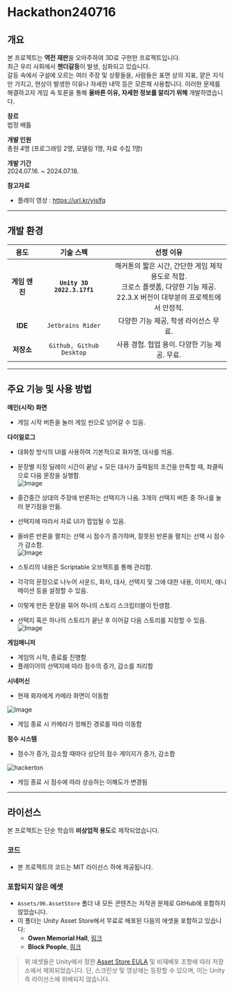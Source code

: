 # Hackathon240716

## 개요  
본 프로젝트는 **역전 재판**을 오마주하여 3D로 구현한 프로젝트입니다.      
최근 우리 사회에서 **젠더갈등**이 발생, 심화되고 있습니다.        
갈등 속에서 구설에 오르는 여러 주장 및 상황들을, 사람들은 표면 상의 지표, 얕은 지식만 가지고, 현상이 발생한 이유나 자세한 내막 등은 모른채 사용합니다. 
이러한 문제를 해결하고자 게임 속 토론을 통해 **올바른 이유, 자세한 정보를 알리기 위해** 개발하였습니다.        


**장르**   
법정 배틀

**개발 인원**   
총원 4명 (프로그래밍 2명, 모델링 1명, 자료 수집 1명)

**개발 기간**   
2024.07.16. ~ 2024.07.18.

**참고자료**   
- 플레이 영상 : <https://url.kr/yjslfq>

---

## 개발 환경
| **용도** | **기술 스펙** | **선정 이유** |
|:---:|:---:|:---:|
| **게임 엔진** | **`Unity 3D 2022.3.17f1`**  | 해커톤의 짧은 시간, 간단한 게임 제작 용도로 적합.</br> 크로스 플랫폼, 다양한 기능 제공.</br> 22.3.X 버전이 대부분의 프로젝트에서 안정적. |
| **IDE** | `Jetbrains Rider` | 다양한 기능 제공, 학생 라이선스 무료.    |
| **저장소** | `Github, Github Desktop` | 사용 경험. 협업 용이.    다양한 기능 제공. 무료. |

---

## 주요 기능 및 사용 방법
**메인(시작) 화면**
* 게임 시작 버튼을 눌러 게임 씬으로 넘어갈 수 있음.

**다이얼로그**
* 대화창 방식의 UI를 사용하여 기본적으로 화자명, 대사를 띄움.
* 문장별 지정 딜레이 시간이 끝남 + 모든 대사가 출력됨의 조건을 만족할 때, 좌클릭으로 다음 문장을 실행함.     
![Image](https://github.com/user-attachments/assets/9959e80b-de56-4931-9724-d00530351dc4)      

* 중간중간 상대의 주장에 반론하는 선택지가 나옴. 3개의 선택지 버튼 중 하나를 눌러 분기점을 만듦.
* 선택지에 따라서 자료 UI가 팝업될 수 있음.
* 올바른 반론을 펼치는 선택 시 점수가 증가하며, 잘못된 반론을 펼치는 선택 시 점수가 감소함.      
![Image](https://github.com/user-attachments/assets/45f90aaa-d183-4f87-ac46-df8398550a29)

* 스토리의 내용은 Scriptable 오브젝트를 통해 관리함.
* 각각의 문장으로 나누어 사운드, 화자, 대사, 선택지 및 그에 대한 내용, 이미지, 애니메이션 등을 설정할 수 있음.
* 이렇게 만든 문장을 묶어 하나의 스토리 스크립터블이 탄생함.
* 선택지 혹은 하나의 스토리가 끝난 후 이어갈 다음 스토리를 지정할 수 있음.
![Image](https://github.com/user-attachments/assets/c90800a1-a574-4753-ac6c-4fc80cbb2cba)

**게임매니저**
* 게임의 시작, 종료를 진행함
* 플레이어의 선택지에 따라 점수의 증가, 감소를 처리함

**시네머신**
* 현재 화자에게 카메라 화면이 이동함
  
![Image](https://github.com/user-attachments/assets/9959e80b-de56-4931-9724-d00530351dc4)      

* 게임 종료 시 카메라가 정해진 경로를 따라 이동함

**점수 시스템**
* 점수가 증가, 감소할 때마다 상단의 점수 게이지가 증가, 감소함
  
![hackerton](https://github.com/user-attachments/assets/830a30eb-1d7d-417f-8ddd-a9eb02d08095)
* 게임 종료 시 점수에 따라 상승하는 이해도가 변경됨
---

## 라이선스
본 프로젝트는 단순 학습의 **비상업적 용도**로 제작되었습니다.

### 코드
- 본 프로젝트의 코드는 MIT 라이선스 하에 제공됩니다.

### 포함되지 않은 에셋
- `Assets/06.AssetStore` 폴더 내 모든 콘텐츠는 저작권 문제로 GitHub에 포함하지 않았습니다.
- 이 폴더는 Unity Asset Store에서 무료로 배포된 다음의 에셋을 포함하고 있습니다:
  - **Owen Memorial Hall**, [링크](https://assetstore.unity.com/packages/package/282519)
  - **Block People**, [링크](https://assetstore.unity.com/packages/3d/characters/block-people-60962)

> 위 에셋들은 Unity에서 정한 [Asset Store EULA](https://unity3d.com/legal/as_terms) 및 비재배포 조항에 따라 저장소에서 제외되었습니다. 단, 스크린샷 및 영상에는 등장할 수 있으며, 이는 Unity 측 라이선스에 위배되지 않습니다.
